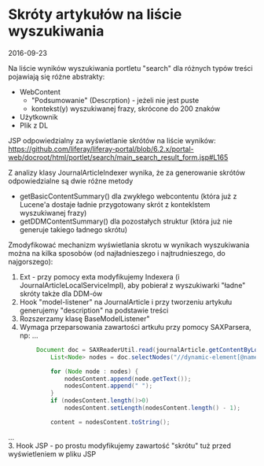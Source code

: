 # Skróty artykułów na liście wyszukiwania
2016-09-23

Na liście wyników wyszukiwania portletu "search" dla różnych typów treści pojawiają się różne abstrakty:
- WebContent
    - "Podsumowanie" (Descrption) - jeżeli nie jest puste
    - kontekst(y) wyszukiwanej frazy, skrócone do 200 znaków
- Użytkownik
- Plik z DL

JSP odpowiedzialny za wyświetlanie skrótów na liście wyników:
https://github.com/liferay/liferay-portal/blob/6.2.x/portal-web/docroot/html/portlet/search/main_search_result_form.jsp#L165

Z analizy klasy JournalArticleIndexer wynika, że za generowanie skrótów odpowiedzialne są dwie różne metody
- getBasicContentSummary() dla zwykłego webcontentu (która już z Lucene'a dostaje ładnie przygotowany skrót z konteklstem wyszukiwanej frazy)
- getDDMContentSummary() dla pozostałych struktur (która już nie generuje takiego ładnego skrótu)

Zmodyfikować mechanizm wyświetlania skrotu w wynikach wyszukiwania można na kilka sposobów (od najładnieszego i najtrudnieszego, do najgorszego):
1. Ext - przy pomocy exta modyfikujemy Indexera (i JournalArticleLocalServiceImpl), aby pobierał z wyszukiwarki "ładne" skróty także dla DDM-ów
2. Hook "model-listener" na JournalArticle i przy tworzeniu artykułu generujemy "description" na podstawie treści
  1. Rozszerzamy klasę BaseModelListener<JournalArticle>"
  2. Wymaga przeparsowania zawartości artkułu przy pomocy SAXParsera, np:
    ...
```java
        Document doc = SAXReaderUtil.read(journalArticle.getContentByLocale(LocaleUtil.toLanguageId(locale)));
            List<Node> nodes = doc.selectNodes("//dynamic-element[@name='zawartosc' or @name='odpowiedz']/dynamic-content");

            for (Node node : nodes) {
                nodesContent.append(node.getText());
                nodesContent.append(" ");
            }
            if (nodesContent.length()>0)
                nodesContent.setLength(nodesContent.length() - 1);

            content = nodesContent.toString();
``` 
...           
3. Hook JSP - po prostu modyfikujemy zawartość "skrótu" tuż przed wyświetleniem w pliku JSP